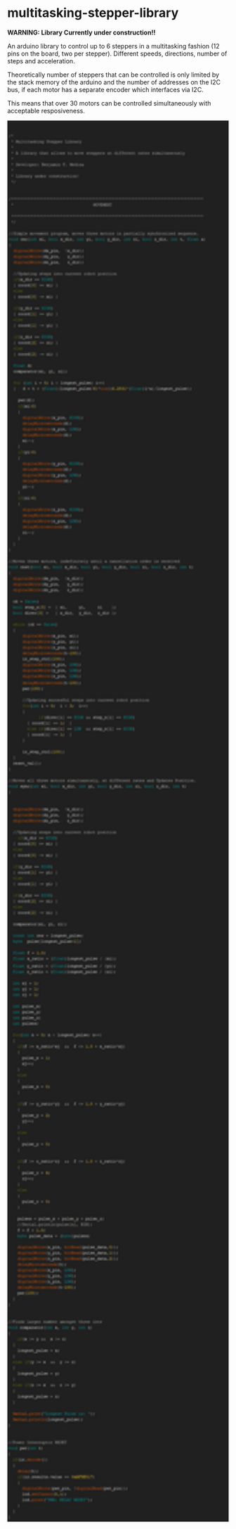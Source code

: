 # multitasking-stepper-library


**WARNING: Library Currently under construction!!**

An arduino library to control up to 6 steppers in a multitasking fashion (12 pins on the board, two per stepper). Different speeds, directions, number of steps and acceleration.

Theoretically number of steppers that can be controlled is only limited by the stack memory of the arduino and the number of addresses on the I2C bus, if each motor has a separate encoder which interfaces via I2C.

This means that over 30 motors can be controlled simultaneously with acceptable resposiveness.

<img src="images/Code.png" width="1000">
